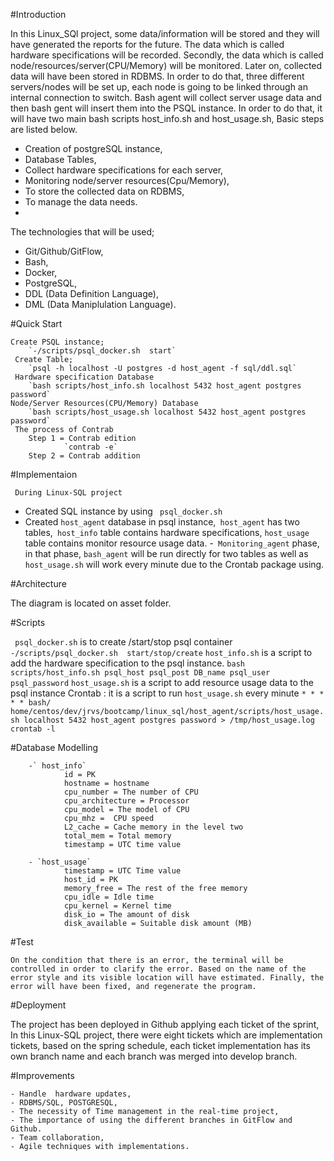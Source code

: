 
#Introduction 

   In this Linux_SQl project, some data/information will be stored and they will have generated the reports for the future. The data which is called hardware specifications will be recorded. Secondly, the data which is called node/resources/server(CPU/Memory) will be monitored. Later on, collected data will have been stored in RDBMS. In order to do that, three different servers/nodes will be set up, each node is going to be linked through an internal connection to switch. Bash agent will collect server usage data and then bash gent will insert them into the PSQL instance. In order to do that, it will have two main bash scripts host_info.sh and host_usage.sh, Basic steps are listed below.
  - Creation of postgreSQL instance,
  - Database Tables,
  - Collect hardware specifications for each server,
  - Monitoring node/server resources(Cpu/Memory),
  - To store the collected data on RDBMS,
  - To manage the data needs.
  - 
The technologies that will be used;

  - Git/Github/GitFlow,
  - Bash,
  - Docker,
  - PostgreSQL,
  - DDL (Data Definition Language),
  - DML (Data Maniplulation Language).

#Quick Start

    Create PSQL instance;
        `-/scripts/psql_docker.sh  start`
     Create Table;
        `psql -h localhost -U postgres -d host_agent -f sql/ddl.sql`
     Hardware specification Database
        `bash scripts/host_info.sh localhost 5432 host_agent postgres password`
    Node/Server Resources(CPU/Memory) Database
        `bash scripts/host_usage.sh localhost 5432 host_agent postgres password`
     The process of Contrab
        Step 1 = Contrab edition
                `contrab -e`
        Step 2 = Contrab addition
        
#Implementaion 

     During Linux-SQL project
   - Created SQL instance by using ` psql_docker.sh`
   - Created `host_agent` database in psql instance,` host_agent` has two tables,` host_info` table contains hardware specifications, `host_usage` table contains monitor resource usage data.
   -` Monitoring_agent` phase, in that phase, `bash_agent` will be run directly for two tables as well as `host_usage.sh` will work every minute due to the Crontab package using.
   
   
#Architecture

The diagram is located on asset folder.


#Scripts 

  ` psql_docker.sh` is to create /start/stop psql container
        `-/scripts/psql_docker.sh  start/stop/create`
    `host_info.sh` is a script to add the hardware specification to the psql instance.
        `bash scripts/host_info.sh psql_host psql_post DB_name psql_user psql_password`
   `host_usage.sh` is a script to add resource usage data to the psql instance
    Crontab : it is a script to run `host_usage.sh` every minute
        ` * * * * * bash/ home/centos/dev/jrvs/bootcamp/linux_sql/host_agent/scripts/host_usage.sh localhost 5432 host_agent postgres password > /tmp/host_usage.log `
        `crontab -l`
        
#Database Modelling 

        -` host_info`
                id = PK
                hostname = hostname
                cpu_number = The number of CPU
                cpu_architecture = Processor
                cpu_model = The model of CPU
                cpu_mhz =  CPU speed
                L2_cache = Cache memory in the level two
                total_mem = Total memory
                timestamp = UTC time value
                
        - `host_usage`
                timestamp = UTC Time value
                host_id = PK
                memory_free = The rest of the free memory
                cpu_idle = Idle time
                cpu_kernel = Kernel time
                disk_io = The amount of disk
                disk_available = Suitable disk amount (MB)
                

#Test


    On the condition that there is an error, the terminal will be controlled in order to clarify the error. Based on the name of the error style and its visible location will have estimated. Finally, the error will have been fixed, and regenerate the program.
    

#Deployment

The project has been deployed in Github applying each ticket of the sprint, In this Linux-SQL project, there were eight tickets which are implementation tickets, based on the spring schedule, each ticket implementation has its own branch name and each branch was merged into develop branch.

#Improvements

    - Handle  hardware updates,
    - RDBMS/SQL, POSTGRESQL,
    - The necessity of Time management in the real-time project,
    - The importance of using the different branches in GitFlow and Github.
    - Team collaboration,
    - Agile techniques with implementations.


